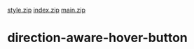 [style.zip](https://github.com/manvir4/direction-aware-hover-button/files/6372099/style.zip)
[index.zip](https://github.com/manvir4/direction-aware-hover-button/files/6372100/index.zip)
[main.zip](https://github.com/manvir4/direction-aware-hover-button/files/6372101/main.zip)
# direction-aware-hover-button
